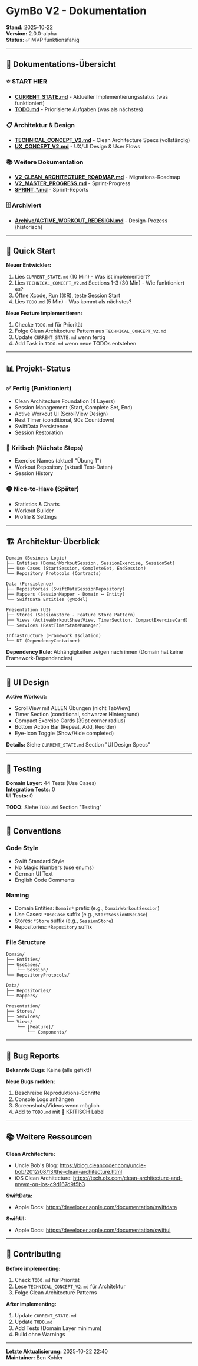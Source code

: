 # GymBo V2 - Dokumentation

**Stand:** 2025-10-22  
**Version:** 2.0.0-alpha  
**Status:** ✅ MVP funktionsfähig

---

## 📖 Dokumentations-Übersicht

### ⭐ START HIER
- **[CURRENT_STATE.md](./CURRENT_STATE.md)** - Aktueller Implementierungsstatus (was funktioniert)
- **[TODO.md](./TODO.md)** - Priorisierte Aufgaben (was als nächstes)

### 📋 Architektur & Design
- **[TECHNICAL_CONCEPT_V2.md](./TECHNICAL_CONCEPT_V2.md)** - Clean Architecture Specs (vollständig)
- **[UX_CONCEPT_V2.md](./UX_CONCEPT_V2.md)** - UX/UI Design & User Flows

### 📚 Weitere Dokumentation
- **[V2_CLEAN_ARCHITECTURE_ROADMAP.md](./V2_CLEAN_ARCHITECTURE_ROADMAP.md)** - Migrations-Roadmap
- **[V2_MASTER_PROGRESS.md](./V2_MASTER_PROGRESS.md)** - Sprint-Progress
- **[SPRINT_*.md](./SPRINT_1_1_PROGRESS.md)** - Sprint-Reports

### 🗄️ Archiviert
- **[Archive/ACTIVE_WORKOUT_REDESIGN.md](./Archive/ACTIVE_WORKOUT_REDESIGN.md)** - Design-Prozess (historisch)

---

## 🚀 Quick Start

**Neuer Entwickler:**
1. Lies `CURRENT_STATE.md` (10 Min) - Was ist implementiert?
2. Lies `TECHNICAL_CONCEPT_V2.md` Sections 1-3 (30 Min) - Wie funktioniert es?
3. Öffne Xcode, Run (⌘R), teste Session Start
4. Lies `TODO.md` (5 Min) - Was kommt als nächstes?

**Neue Feature implementieren:**
1. Checke `TODO.md` für Priorität
2. Folge Clean Architecture Pattern aus `TECHNICAL_CONCEPT_V2.md`
3. Update `CURRENT_STATE.md` wenn fertig
4. Add Task in `TODO.md` wenn neue TODOs entstehen

---

## 📊 Projekt-Status

### ✅ Fertig (Funktioniert)
- Clean Architecture Foundation (4 Layers)
- Session Management (Start, Complete Set, End)
- Active Workout UI (ScrollView Design)
- Rest Timer (conditional, 90s Countdown)
- SwiftData Persistence
- Session Restoration

### 🔴 Kritisch (Nächste Steps)
- Exercise Names (aktuell "Übung 1")
- Workout Repository (aktuell Test-Daten)
- Session History

### 🟡 Nice-to-Have (Später)
- Statistics & Charts
- Workout Builder
- Profile & Settings

---

## 🏗️ Architektur-Überblick

```
Domain (Business Logic)
├── Entities (DomainWorkoutSession, SessionExercise, SessionSet)
├── Use Cases (StartSession, CompleteSet, EndSession)
└── Repository Protocols (Contracts)

Data (Persistence)
├── Repositories (SwiftDataSessionRepository)
├── Mappers (SessionMapper - Domain ↔ Entity)
└── SwiftData Entities (@Model)

Presentation (UI)
├── Stores (SessionStore - Feature Store Pattern)
├── Views (ActiveWorkoutSheetView, TimerSection, CompactExerciseCard)
└── Services (RestTimerStateManager)

Infrastructure (Framework Isolation)
└── DI (DependencyContainer)
```

**Dependency Rule:** Abhängigkeiten zeigen nach innen (Domain hat keine Framework-Dependencies)

---

## 🎨 UI Design

**Active Workout:**
- ScrollView mit ALLEN Übungen (nicht TabView)
- Timer Section (conditional, schwarzer Hintergrund)
- Compact Exercise Cards (39pt corner radius)
- Bottom Action Bar (Repeat, Add, Reorder)
- Eye-Icon Toggle (Show/Hide completed)

**Details:** Siehe `CURRENT_STATE.md` Section "UI Design Specs"

---

## 🧪 Testing

**Domain Layer:** 44 Tests (Use Cases)  
**Integration Tests:** 0  
**UI Tests:** 0  

**TODO:** Siehe `TODO.md` Section "Testing"

---

## 📝 Conventions

### Code Style
- Swift Standard Style
- No Magic Numbers (use enums)
- German UI Text
- English Code Comments

### Naming
- Domain Entities: `Domain*` prefix (e.g., `DomainWorkoutSession`)
- Use Cases: `*UseCase` suffix (e.g., `StartSessionUseCase`)
- Stores: `*Store` suffix (e.g., `SessionStore`)
- Repositories: `*Repository` suffix

### File Structure
```
Domain/
├── Entities/
├── UseCases/
│   └── Session/
└── RepositoryProtocols/

Data/
├── Repositories/
└── Mappers/

Presentation/
├── Stores/
├── Services/
└── Views/
    └── [Feature]/
        └── Components/
```

---

## 🐛 Bug Reports

**Bekannte Bugs:** Keine (alle gefixt!)

**Neue Bugs melden:**
1. Beschreibe Reproduktions-Schritte
2. Console Logs anhängen
3. Screenshots/Videos wenn möglich
4. Add to `TODO.md` mit 🔴 KRITISCH Label

---

## 📚 Weitere Ressourcen

**Clean Architecture:**
- Uncle Bob's Blog: https://blog.cleancoder.com/uncle-bob/2012/08/13/the-clean-architecture.html
- iOS Clean Architecture: https://tech.olx.com/clean-architecture-and-mvvm-on-ios-c9d167d9f5b3

**SwiftData:**
- Apple Docs: https://developer.apple.com/documentation/swiftdata

**SwiftUI:**
- Apple Docs: https://developer.apple.com/documentation/swiftui

---

## 🤝 Contributing

**Before implementing:**
1. Check `TODO.md` für Priorität
2. Lese `TECHNICAL_CONCEPT_V2.md` für Architektur
3. Folge Clean Architecture Patterns

**After implementing:**
1. Update `CURRENT_STATE.md`
2. Update `TODO.md`
3. Add Tests (Domain Layer minimum)
4. Build ohne Warnings

---

**Letzte Aktualisierung:** 2025-10-22 22:40  
**Maintainer:** Ben Kohler
